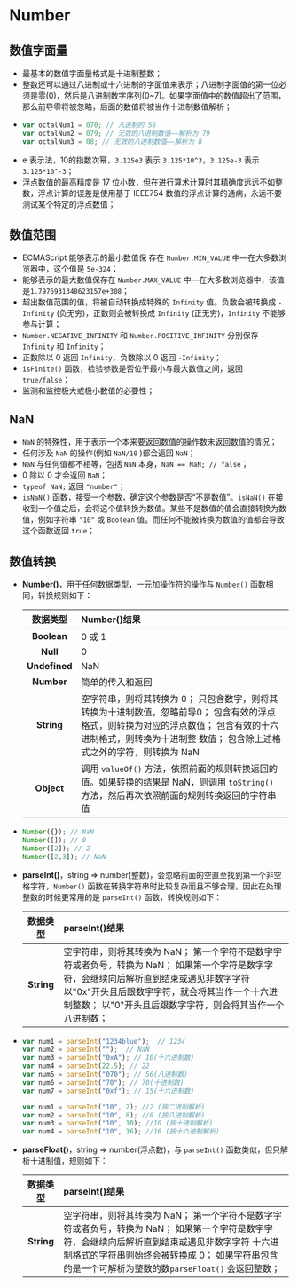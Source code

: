 # Number

## 数值字面量   <a id="number-literal-format"></a>

* 最基本的数值字面量格式是十进制整数；
* 整数还可以通过八进制或十六进制的字面值来表示；八进制字面值的第一位必须是零\(0\)，然后是八进制数字序列\(0~7\)。如果字面值中的数值超出了范围，那么前导零将被忽略，后面的数值将被当作十进制数值解析；
* ```javascript
  var octalNum1 = 070; // 八进制的 56
  var octalNum2 = 079; // 无效的八进制数值——解析为 79
  var octalNum3 = 08; // 无效的八进制数值——解析为 8
  ```
* e 表示法，10的指数次幂，`3.125e3` 表示 `3.125*10^3`，`3.125e-3` 表示 `3.125*10^-3`；
* 浮点数值的最高精度是 17 位小数，但在进行算术计算时其精确度远远不如整数，浮点计算的误差是使用基于 IEEE754 数值的浮点计算的通病，永远不要测试某个特定的浮点数值；

## 数值范围  <a id="range"></a>

* ECMAScript 能够表示的最小数值保 存在 `Number.MIN_VALUE` 中—在大多数浏览器中，这个值是 `5e-324`；
* 能够表示的最大数值保存在 `Number.MAX_VALUE` 中—在大多数浏览器中，该值是`1.7976931348623157e+308`；
* 超出数值范围的值，将被自动转换成特殊的 `Infinity` 值。负数会被转换成 `-Infinity` \(负无穷\)，正数则会被转换成 `Infinity` \(正无穷\)，`Infinity` 不能够参与计算；
* `Number.NEGATIVE_INFINITY` 和 `Number.POSITIVE_INFINITY` 分别保存 `-Infinity` 和 `Infinity`；
* 正数除以 0 返回 `Infinity`，负数除以 0 返回 `-Infinity`；
* `isFinite()` 函数，检验参数是否位于最小与最大数值之间，返回 `true/false`；
* 监测和监控极大或极小数值的必要性；

## NaN  <a id="nan"></a>

* `NaN` 的特殊性，用于表示一个本来要返回数值的操作数未返回数值的情况；
* 任何涉及 `NaN` 的操作\(例如 `NaN/10` \)都会返回 `NaN`；
* `NaN` 与任何值都不相等，包括 `NaN` 本身，`NaN == NaN; // false`；
* 0 除以 0 才会返回 `NaN`；
* `typeof NaN;` 返回 `"number"`；
* `isNaN()` 函数，接受一个参数，确定这个参数是否“不是数值”。`isNaN()` 在接收到一个值之后，会将这个值转换为数值。某些不是数值的值会直接转换为数值，例如字符串 `"10"` 或 `Boolean` 值。而任何不能被转换为数值的值都会导致这个函数返回 `true`；

## 数值转换  <a id="conversions"></a>

* **Number\(\)**，用于任何数据类型，一元加操作符的操作与 `Number()` 函数相同，转换规则如下：

  | 数据类型 | Number\(\)结果 |
  | :---: | :--- |
  | **Boolean** | 0 或 1 |
  | **Null** | 0 |
  | **Undefined** | NaN |
  | **Number** | 简单的传入和返回 |
  | **String** | 空字符串，则将其转换为 0； 只包含数字，则将其转换为十进制数值，忽略前导0； 包含有效的浮点格式，则转换为对应的浮点数值； 包含有效的十六进制格式，则转换为十进制整 数值； 包含除上述格式之外的字符，则转换为 NaN |
  | **Object** | 调用 `valueOf()` 方法，依照前面的规则转换返回的值。如果转换的结果是 NaN，则调用 `toString()` 方法，然后再次依照前面的规则转换返回的字符串值 |

* ```javascript
  Number({}); // NaN
  Number([]); // 0
  Number([2]); // 2
  Number([2,3]); // NaN
  ```
* **parseInt\(\)**，string =&gt; number\(整数\)，会忽略前面的空直至找到第一个非空格字符，`Number()` 函数在转换字符串时比较复杂而且不够合理，因此在处理整数的时候更常用的是 `parseInt()` 函数，转换规则如下：

  | 数据类型 | parseInt\(\)结果 |
  | :---: | :--- |
  | **String** | 空字符串，则将其转换为 NaN； 第一个字符不是数字字符或者负号，转换为 NaN； 如果第一个字符是数字字符，会继续向后解析直到结束或遇见非数字字符 以"0x"开头且后跟数字字符，就会将其当作一个十六进制整数； 以"0"开头且后跟数字字符，则会将其当作一个八进制数； |

* ```javascript
  var num1 = parseInt("1234blue");  // 1234
  var num2 = parseInt("");  // NaN
  var num3 = parseInt("0xA"); // 10(十六进制数)
  var num4 = parseInt(22.5); // 22
  var num5 = parseInt("070"); // 56(八进制数)
  var num6 = parseInt("70"); // 70(十进制数) 
  var num7 = parseInt("0xf"); // 15(十六进制数)

  var num1 = parseInt("10", 2); //2 (按二进制解析) 
  var num2 = parseInt("10", 8); //8 (按八进制解析)
  var num3 = parseInt("10", 10); //10 (按十进制解析)
  var num4 = parseInt("10", 16); //16 (按十六进制解析)
  ```
* **parseFloat\(\)**，string =&gt; number\(浮点数\)，与 `parseInt()` 函数类似，但只解析十进制值，规则如下：

  | 数据类型 | parseInt\(\)结果 |
  | :---: | :--- |
  | **String** | 空字符串，则将其转换为 NaN； 第一个字符不是数字字符或者负号，转换为 NaN； 如果第一个字符是数字字符，会继续向后解析直到结束或遇见非数字字符 十六进制格式的字符串则始终会被转换成 0； 如果字符串包含的是一个可解析为整数的数`parseFloat()` 会返回整数； |

